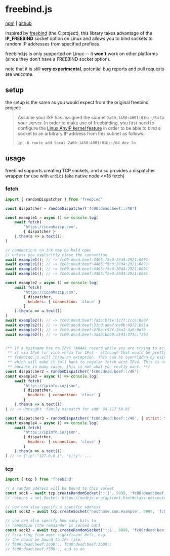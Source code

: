 # freebind.js
[npm](https://www.npmjs.com/package/freebind) | [github](https://github.com/dumbmoron/freebind.js)

inspired by [freebind](https://github.com/blechschmidt/freebind) (the C project), this library takes advantage of the **IP_FREEBIND** socket option on Linux and allows you to bind sockets to random IP addresses from specified prefixes.

freebind.js is only supported on Linux -- it **won't** work on other platforms (since they don't have a FREEBIND socket option).

note that it is still **very experimental**, potential bug reports and pull requests are welcome.

## setup
the setup is the same as you would expect from the original freebind project:
> Assume your ISP has assigned the subnet `2a00:1450:4001:81b::/64` to your server. In order to make use of freebinding, you first need to configure the [Linux AnyIP kernel feature](https://git.kernel.org/cgit/linux/kernel/git/torvalds/linux.git/commit/?id=ab79ad14a2d51e95f0ac3cef7cd116a57089ba82) in order to be able to bind a socket to an arbitrary IP address from this subnet as follows:
> ```
> ip -6 route add local 2a00:1450:4001:81b::/64 dev lo
> ```



## usage
freebind supports creating TCP sockets, and also provides a dispatcher wrapper for use with `undici` (aka native node >=18 fetch)

### fetch
```js
import { randomDispatcher } from 'freebind'

const dispatcher = randomDispatcher('fc00:dead:beef::/48')

const example1 = async () => console.log(
    await fetch(
        'https://icanhazip.com',
        { dispatcher }
    ).then(a => a.text())
)

// connections on IPs may be held open
// unless you explicitly close the connection
await example1(); // ~> fc00:dead:beef:4465:f5e0:26d4:2921:6891
await example1(); // ~> fc00:dead:beef:4465:f5e0:26d4:2921:6891
await example1(); // ~> fc00:dead:beef:4465:f5e0:26d4:2921:6891
await example1(); // ~> fc00:dead:beef:4465:f5e0:26d4:2921:6891

const example2 = async () => console.log(
    await fetch(
        'https://icanhazip.com',
        { dispatcher,
          headers: { connection: 'close' }
        }
    ).then(a => a.text())
)
await example2(); // ~> fc00:dead:beef:7d1e:b71e:1c77:1cc6:8a07
await example2(); // ~> fc00:dead:beef:31cd:a6e7:be0b:6872:b51a
await example2(); // ~> fc00:dead:beef:8f8e:c97f:2ba2:3a6:9d7b
await example2(); // ~> fc00:dead:beef:3a48:bb50:d193:471c:f553


/** If a hostname has no IPv6 (AAAA) record while you are trying to access
 ** it via IPv6 (or vice versa for IPv4 - although that would be pretty rare),
 ** freebind.js will throw an exception. This can be overridden by using { strict: false },
 ** which will make it fall back to regular fetch with IPv4. This is not the default
 ** because in many cases, this is not what you really want. **/
const dispatcher2 = randomDispatcher('fc00:dead:beef::/48')
const example3 = async () => console.log(
    await fetch(
        'https://ipinfo.io/json',
        { dispatcher,
          headers: { connection: 'close' }
        }
    ).then(a => a.text())
) // ~> Uncaught 'family mismatch for addr 34.117.59.81'

const dispatcher3 = randomDispatcher('fc00:dead:beef::/48', { strict: false })
const example4 = async () => console.log(
    await fetch(
        'https://ipinfo.io/json',
        { dispatcher,
          headers: { connection: 'close' }
        }
    ).then(a => a.text())
) // ~> {"ip":"127.0.0.1", "city": ...


```

### tcp
```js
import { tcp } from 'freebind'

// a random address will be bound to this socket
const sock = await tcp.createRandomSocket('::1', 9999, 'fc00:dead:beef::/48')
// returns a net.Socket: https://nodejs.org/api/net.html#class-netsocket

// you can also specify a specific address
const sock2 = await tcp.createSocket('hostname.com.example', 9999, 'fc00:dead:beef::b00b')

// you can also specify how many bits to
// randomize (the remainder is zeroed out)
const sock3 = await tcp.createRandomSocket('::1', 9999, 'fc00:dead:beef::/48', undefined, 8)
// (starting from most significant bits, e.g.
// the could be bound to IPs like:
// fc00:dead:beef:2c00::, fc00:dead:beef:3b00::
// fc00:dead:beef:f500::, and so on
```